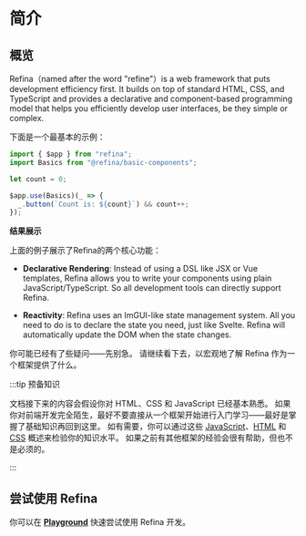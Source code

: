 # 简介

## 概览

Refina（named after the word "refine"）is a web framework that puts development efficiency first. It builds on top of standard HTML, CSS, and TypeScript and provides a declarative and component-based programming model that helps you efficiently develop user interfaces, be they simple or complex.

下面是一个最基本的示例：

```ts
import { $app } from "refina";
import Basics from "@refina/basic-components";

let count = 0;

$app.use(Basics)(_ => {
  _.button(`Count is: ${count}`) && count++;
});
```

**结果展示**

<script setup>
import CounterVue from 'snippets/counter.vue'
</script>

<CounterVue />

上面的例子展示了Refina的两个核心功能：

- **Declarative Rendering**: Instead of using a DSL like JSX or Vue templates, Refina allows you to write your components using plain JavaScript/TypeScript. So all development tools can directly support Refina.

- **Reactivity**: Refina uses an ImGUI-like state management system. All you need to do is to declare the state you need, just like Svelte. Refina will automatically update the DOM when the state changes.

你可能已经有了些疑问——先别急。 请继续看下去，以宏观地了解 Refina 作为一个框架提供了什么。

:::tip 预备知识

文档接下来的内容会假设你对 HTML、CSS 和 JavaScript 已经基本熟悉。 如果你对前端开发完全陌生，最好不要直接从一个框架开始进行入门学习——最好是掌握了基础知识再回到这里。 如有需要，你可以通过这些 [JavaScript](https://developer.mozilla.org/en-US/docs/Web/JavaScript/A_re-introduction_to_JavaScript)、[HTML](https://developer.mozilla.org/en-US/docs/Learn/HTML/Introduction_to_HTML) 和 [CSS](https://developer.mozilla.org/en-US/docs/Learn/CSS/First_steps) 概述来检验你的知识水平。 如果之前有其他框架的经验会很有帮助，但也不是必须的。

:::

## 尝试使用 Refina

你可以在 [**Playground**](/misc/playground) 快速尝试使用 Refina 开发。
